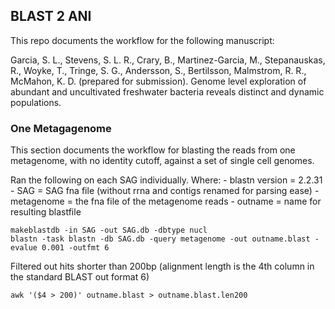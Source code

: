 ## BLAST 2 ANI

This repo documents the workflow for the following manuscript:

Garcia, S. L., Stevens, S. L. R., Crary, B., Martinez-Garcia, M., Stepanauskas, R., Woyke, T., Tringe, S. G., Andersson,
S., Bertilsson, Malmstrom, R. R., McMahon, K. D. (prepared for submission). Genome level exploration of abundant and
uncultivated freshwater bacteria reveals distinct and dynamic populations.


### One Metagagenome

This section documents the workflow for blasting the reads from one metagenome, with no identity cutoff, against a set of single cell genomes.

Ran the following on each SAG individually.  Where:
	- blastn version = 2.2.31
	- SAG = SAG fna file (without rrna and contigs renamed for parsing ease) 
	- metagenome = the fna file of the metagenome reads
	- outname = name for resulting blastfile 

```
makeblastdb -in SAG -out SAG.db -dbtype nucl
blastn -task blastn -db SAG.db -query metagenome -out outname.blast -evalue 0.001 -outfmt 6
```

Filtered out hits shorter than 200bp (alignment length is the 4th column in the standard BLAST out format 6)
```
awk '($4 > 200)' outname.blast > outname.blast.len200
```
